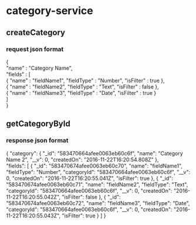 # category-service

## createCategory
### request json format
{  
    "name" : "Category Name",  
    "fields" : [  
        { "name" : "fieldName1", "fieldType" : "Number", "isFilter" : true },  
        { "name" : "fieldName2", "fieldType" : "Text", "isFilter" : false },  
        { "name" : "fieldName3", "fieldType" : "Date", "isFilter" : true }  
    ]  
} 

## getCategoryById
### response json format
{ 
    "category": { 
      "_id": "583470664afee0063eb60c6f", 
      "name": "Category Name 2", 
      "__v": 0, 
      "createdOn": "2016-11-22T16:20:54.808Z" 
    },  
    "fields": [ 
      { 
        "_id": "583470674afee0063eb60c70", 
        "name": "fieldName1", 
        "fieldType": "Number", 
        "categoryId": "583470664afee0063eb60c6f", 
        "__v": 0, 
        "createdOn": "2016-11-22T16:20:55.041Z", 
        "isFilter": true 
      },
      {
        "_id": "583470674afee0063eb60c71", 
        "name": "fieldName2", 
        "fieldType": "Text", 
        "categoryId": "583470664afee0063eb60c6f", 
        "__v": 0, 
        "createdOn": "2016-11-22T16:20:55.042Z", 
        "isFilter": false 
      }, 
      { 
        "_id": "583470674afee0063eb60c72", 
        "name": "fieldName3", 
        "fieldType": "Date", 
        "categoryId": "583470664afee0063eb60c6f", 
        "__v": 0, 
        "createdOn": "2016-11-22T16:20:55.043Z", 
        "isFilter": true 
      } 
    ] 
  } 